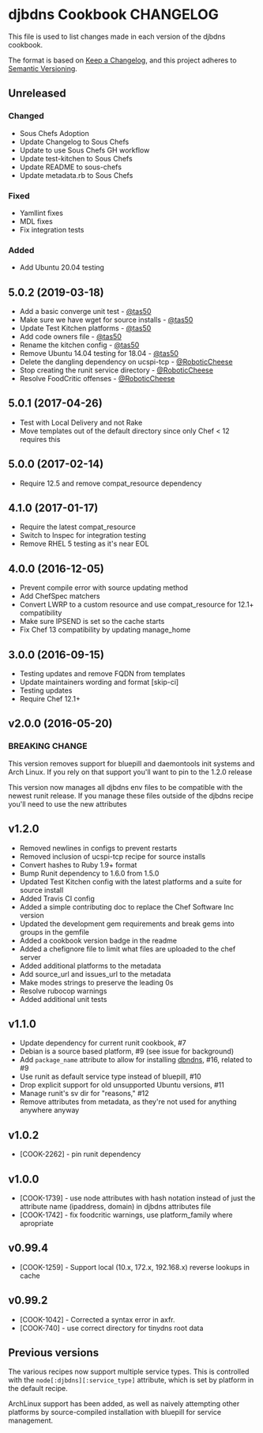 # djbdns Cookbook CHANGELOG

This file is used to list changes made in each version of the djbdns cookbook.

The format is based on [Keep a Changelog](https://keepachangelog.com/en/1.0.0/),
and this project adheres to [Semantic Versioning](https://semver.org/spec/v2.0.0.html).

## Unreleased

### Changed

- Sous Chefs Adoption
- Update Changelog to Sous Chefs
- Update to use Sous Chefs GH workflow
- Update test-kitchen to Sous Chefs
- Update README to sous-chefs
- Update metadata.rb to Sous Chefs

### Fixed

- Yamllint fixes
- MDL fixes
- Fix integration tests

### Added

- Add Ubuntu 20.04 testing

## 5.0.2 (2019-03-18)

- Add a basic converge unit test - [@tas50](https://github.com/tas50)
- Make sure we have wget for source installs - [@tas50](https://github.com/tas50)
- Update Test Kitchen platforms - [@tas50](https://github.com/tas50)
- Add code owners file - [@tas50](https://github.com/tas50)
- Rename the kitchen config - [@tas50](https://github.com/tas50)
- Remove Ubuntu 14.04 testing for 18.04 - [@tas50](https://github.com/tas50)
- Delete the dangling dependency on ucspi-tcp - [@RoboticCheese](https://github.com/RoboticCheese)
- Stop creating the runit service directory - [@RoboticCheese](https://github.com/RoboticCheese)
- Resolve FoodCritic offenses - [@RoboticCheese](https://github.com/RoboticCheese)

## 5.0.1 (2017-04-26)

- Test with Local Delivery and not Rake
- Move templates out of the default directory since only Chef < 12 requires this

## 5.0.0 (2017-02-14)

- Require 12.5 and remove compat_resource dependency

## 4.1.0 (2017-01-17)

- Require the latest compat_resource
- Switch to Inspec for integration testing
- Remove RHEL 5 testing as it's near EOL

## 4.0.0 (2016-12-05)

- Prevent compile error with source updating method
- Add ChefSpec matchers
- Convert LWRP to a custom resource and use compat_resource for 12.1+ compatibility
- Make sure IPSEND is set so the cache starts
- Fix Chef 13 compatibility by updating manage_home

## 3.0.0 (2016-09-15)

- Testing updates and remove FQDN from templates
- Update maintainers wording and format [skip-ci]
- Testing updates
- Require Chef 12.1+

## v2.0.0 (2016-05-20)

### BREAKING CHANGE

This version removes support for bluepill and daemontools init systems and Arch Linux. If you rely on that support you'll want to pin to the 1.2.0 release

This version now manages all djbdns env files to be compatible with the newest runit release. If you manage these files outside of the djbdns recipe you'll need to use the new attributes

## v1.2.0

- Removed newlines in configs to prevent restarts
- Removed inclusion of ucspi-tcp recipe for source installs
- Convert hashes to Ruby 1.9+ format
- Bump Runit dependency to 1.6.0 from 1.5.0
- Updated Test Kitchen config with the latest platforms and a suite for source install
- Added Travis CI config
- Added a simple contributing doc to replace the Chef Software Inc version
- Updated the development gem requirements and break gems into groups in the gemfile
- Added a cookbook version badge in the readme
- Added a chefignore file to limit what files are uploaded to the chef server
- Added additional platforms to the metadata
- Add source_url and issues_url to the metadata
- Make modes strings to preserve the leading 0s
- Resolve rubocop warnings
- Added additional unit tests

## v1.1.0

- Update dependency for current runit cookbook, #7
- Debian is a source based platform, #9 (see issue for background)
- Add `package_name` attribute to allow for installing [dbndns](http://en.wikipedia.org/wiki/Dbndns), #16, related to #9
- Use runit as default service type instead of bluepill, #10
- Drop explicit support for old unsupported Ubuntu versions, #11
- Manage runit's sv dir for "reasons," #12
- Remove attributes from metadata, as they're not used for anything anywhere anyway

## v1.0.2

- [COOK-2262] - pin runit dependency

## v1.0.0

- [COOK-1739] - use node attributes with hash notation instead of just the attribute name (ipaddress, domain) in djbdns attributes file
- [COOK-1742] - fix foodcritic warnings, use platform_family where apropriate

## v0.99.4

- [COOK-1259] - Support local (10.x, 172.x, 192.168.x) reverse lookups in cache

## v0.99.2

- [COOK-1042] - Corrected a syntax error in axfr.
- [COOK-740] - use correct directory for tinydns root data

## Previous versions

The various recipes now support multiple service types. This is controlled with the `node[:djbdns][:service_type]` attribute, which is set by platform in the default recipe.

ArchLinux support has been added, as well as naively attempting other platforms by source-compiled installation with bluepill for service management.
